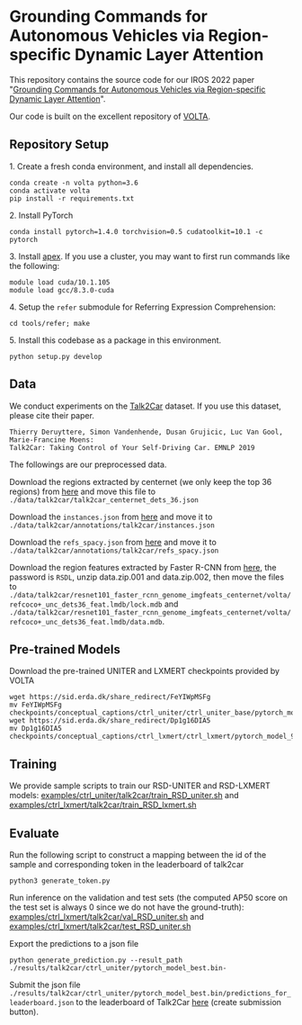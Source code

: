 # Grounding Commands for Autonomous Vehicles via Region-specific Dynamic Layer Attention

This repository contains the source code for our IROS 2022 paper "[Grounding Commands for Autonomous Vehicles via Region-specific Dynamic Layer Attention](https://arxiv.org/abs/2203.06822)". 

Our code is built on the excellent repository of [VOLTA](https://github.com/e-bug/volta).



## Repository Setup

1\. Create a fresh conda environment, and install all dependencies.
```text
conda create -n volta python=3.6
conda activate volta
pip install -r requirements.txt
```

2\. Install PyTorch
```text
conda install pytorch=1.4.0 torchvision=0.5 cudatoolkit=10.1 -c pytorch
```

3\. Install [apex](https://github.com/NVIDIA/apex).
If you use a cluster, you may want to first run commands like the following:
```text
module load cuda/10.1.105
module load gcc/8.3.0-cuda
```

4\. Setup the `refer` submodule for Referring Expression Comprehension:
```
cd tools/refer; make
```

5\. Install this codebase as a package in this environment.
```text
python setup.py develop
```

## Data
We conduct experiments on the [Talk2Car](https://github.com/talk2car/Talk2Car) dataset. If you use this dataset, please cite their paper. 
```
Thierry Deruyttere, Simon Vandenhende, Dusan Grujicic, Luc Van Gool, Marie-Francine Moens:
Talk2Car: Taking Control of Your Self-Driving Car. EMNLP 2019
```

The followings are our preprocessed data.

Download the regions extracted by centernet (we only keep the top 36 regions) from [here](https://www.dropbox.com/s/zlc8cv53lzqwjc0/talk2car_centernet_dets_36.json?dl=0) and move this file to `./data/talk2car/talk2car_centernet_dets_36.json`

Download the `instances.json` from [here](https://www.dropbox.com/s/neb3fhggqujs8rp/instances.json?dl=0) and move it to `./data/talk2car/annotations/talk2car/instances.json`

Download the `refs_spacy.json` from [here](https://www.dropbox.com/s/ad6okorhusz4t9c/refs_spacy.p?dl=0) and move it to `./data/talk2car/annotations/talk2car/refs_spacy.json`

Download the region features extracted by Faster R-CNN from [here](https://pan.baidu.com/s/10Jo2KQlUAV1MKRA_a22_dg), the password is `RSDL`, unzip data.zip.001 and data.zip.002, then move the files to `./data/talk2car/resnet101_faster_rcnn_genome_imgfeats_centernet/volta/refcoco+_unc_dets36_feat.lmdb/lock.mdb` and `./data/talk2car/resnet101_faster_rcnn_genome_imgfeats_centernet/volta/refcoco+_unc_dets36_feat.lmdb/data.mdb`. 

## Pre-trained Models

Download the pre-trained UNITER and LXMERT checkpoints provided by VOLTA
```
wget https://sid.erda.dk/share_redirect/FeYIWpMSFg
mv FeYIWpMSFg checkpoints/conceptual_captions/ctrl_uniter/ctrl_uniter_base/pytorch_model_9.bin
wget https://sid.erda.dk/share_redirect/Dp1g16DIA5
mv Dp1g16DIA5 checkpoints/conceptual_captions/ctrl_lxmert/ctrl_lxmert/pytorch_model_9.bin
```

## Training

We provide sample scripts to train our RSD-UNITER and RSD-LXMERT models:
[examples/ctrl_uniter/talk2car/train_RSD_uniter.sh](examples/ctrl_uniter/talk2car/train_RSD_uniter.sh) and [examples/ctrl_lxmert/talk2car/train_RSD_lxmert.sh](examples/ctrl_uniter/talk2car/train_RSD_uniter.sh)

## Evaluate
Run the following script to construct a mapping between the id of the sample and corresponding token in the leaderboard of talk2car
```
python3 generate_token.py
```
Run inference on the validation and test sets (the computed AP50 score on the test set is always 0 since we do not have the ground-truth):
[examples/ctrl_lxmert/talk2car/val_RSD_uniter.sh](examples/ctrl_uniter/talk2car/val_RSD_uniter.sh) and [examples/ctrl_lxmert/talk2car/test_RSD_uniter.sh](examples/ctrl_uniter/talk2car/test_RSD_uniter.sh)

Export the predictions to a json file
```
python generate_prediction.py --result_path ./results/talk2car/ctrl_uniter/pytorch_model_best.bin-
```

Submit the json file `./results/talk2car/ctrl_uniter/pytorch_model_best.bin/predictions_for_leaderboard.json` to the leaderboard of Talk2Car [here](https://www.aicrowd.com/challenges/eccv-2020-commands-4-autonomous-vehicles) (create submission button). 
